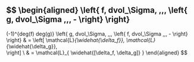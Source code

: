 $$
  \begin{aligned}
  \left\{
    f\, dvol_\Sigma,
    \,,\,
    \left\{
      g\, dvol_\Sigma
      \,,\,
      -
    \right\}
  \right\}
  - 
  (-1)^{deg(f) deg(g)}
  \left\{
    g\, dvol_\Sigma,
    \,,\,
    \left\{
      f\, dvol_\Sigma
      \,,\,
      -
    \right\}
  \right\}
  & =
  \left[
    \mathcal{L}_{\widehat{\delta_f}},
    \mathcal{L}_{\widehat{\delta_g}},    
  \right]
  \\
  & =
  \mathcal{L}_{ \widehat{[\delta_f, \delta_g]} }
  \end{aligned}
$$
